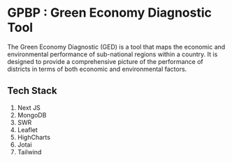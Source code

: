 # GPBP : Green Economy Diagnostic Tool

The Green Economy Diagnostic (GED) is a tool that maps the economic
and environmental performance of sub-national regions within a
country. It is designed to provide a comprehensive picture of the
performance of districts in terms of both economic and environmental
factors.

## Tech Stack

1. Next JS
2. MongoDB
3. SWR
4. Leaflet
5. HighCharts
6. Jotai
7. Tailwind
